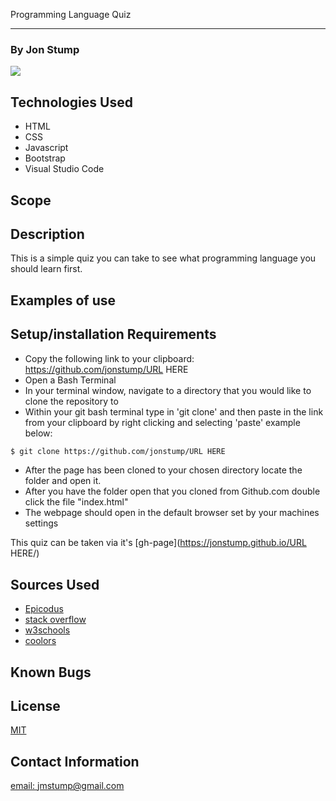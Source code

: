 Programming Language Quiz
<hr>

### By Jon Stump
<img align="center" src="https://avatars2.githubusercontent.com/u/59323850?s=460&u=372c7d529b7379408ae54491ab3449b6e2f4d94d&v=4">

## Technologies Used
* HTML
* CSS
* Javascript
* Bootstrap
* Visual Studio Code

## Scope


## Description

This is a simple quiz you can take to see what programming language you should learn first.

## Examples of use


## Setup/installation Requirements

* Copy the following link to your clipboard: https://github.com/jonstump/URL HERE
* Open a Bash Terminal
* In your terminal window, navigate to a directory that you would like to clone the repository to
* Within your git bash terminal type in 'git clone' and then paste in the link from your clipboard by right clicking and selecting 'paste' example below:
```bash
$ git clone https://github.com/jonstump/URL HERE
```
* After the page has been cloned to your chosen directory locate the folder and open it.
* After you have the folder open that you cloned from Github.com double click the file "index.html"
* The webpage should open in the default browser set by your machines settings

This quiz can be taken via it's [gh-page](https://jonstump.github.io/URL HERE/)

## Sources Used
* [Epicodus](https://www.epicodus.com/)
* [stack overflow](https://stackoverflow.com/)
* [w3schools](https://www.w3schools.com/)
* [coolors](https://coolors.co/)

## Known Bugs


## License
[MIT](https://mit-license.org/)

## Contact Information
[email: jmstump@gmail.com](mailto:jmstump@gmail.com)